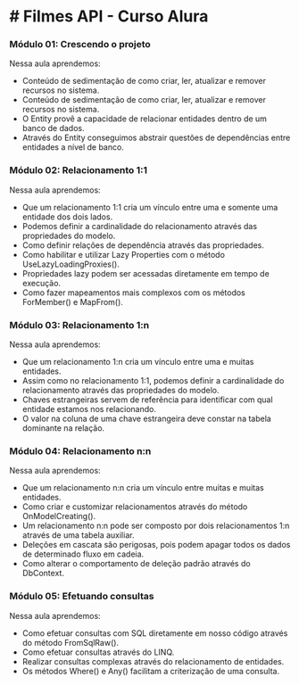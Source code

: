 <h1> # Filmes API - Curso Alura</h1>
<h3>Módulo 01: Crescendo o projeto</h3>
<p>Nessa aula aprendemos:</p>
<ul>
  <li>Conteúdo de sedimentação de como criar, ler, atualizar e remover recursos no sistema.</li>
  <li>Conteúdo de sedimentação de como criar, ler, atualizar e remover recursos no sistema.</li>
  <li>O Entity provê a capacidade de relacionar entidades dentro de um banco de dados.</li>
  <li>Através do Entity conseguimos abstrair questões de dependências entre entidades a nível de banco.</li>
</ul>
<h3>Módulo 02: Relacionamento 1:1</h3>
<p>Nessa aula aprendemos:</p>
<ul>
  <li>Que um relacionamento 1:1 cria um vínculo entre uma e somente uma entidade dos dois lados.</li>
  <li>Podemos definir a cardinalidade do relacionamento através das propriedades do modelo.</li>
  <li>Como definir relações de dependência através das propriedades.</li>
  <li>Como habilitar e utilizar Lazy Properties com o método UseLazyLoadingProxies().</li>
  <li>Propriedades lazy podem ser acessadas diretamente em tempo de execução.</li>
  <li>Como fazer mapeamentos mais complexos com os métodos ForMember() e MapFrom().</li>
</ul>
<h3>Módulo 03: Relacionamento 1:n</h3>
<p>Nessa aula aprendemos:</p>
<ul>
  <li>Que um relacionamento 1:n cria um vínculo entre uma e muitas entidades.</li>
  <li>Assim como no relacionamento 1:1, podemos definir a cardinalidade do relacionamento através das propriedades do modelo.</li>
  <li>Chaves estrangeiras servem de referência para identificar com qual entidade estamos nos relacionando.</li>
  <li>O valor na coluna de uma chave estrangeira deve constar na tabela dominante na relação.</li>
</ul>
<h3>Módulo 04: Relacionamento n:n</h3>
<p>Nessa aula aprendemos:</p>
<ul>
  <li>Que um relacionamento n:n cria um vínculo entre muitas e muitas entidades.</li>
  <li>Como criar e customizar relacionamentos através do método OnModelCreating().</li>
  <li>Um relacionamento n:n pode ser composto por dois relacionamentos 1:n através de uma tabela auxiliar.</li>
  <li>Deleções em cascata são perigosas, pois podem apagar todos os dados de determinado fluxo em cadeia.</li>
  <li>Como alterar o comportamento de deleção padrão através do DbContext.</li>
</ul>
<h3>Módulo 05: Efetuando consultas</h3>
<p>Nessa aula aprendemos:</p>
<ul>
  <li>Como efetuar consultas com SQL diretamente em nosso código através do método FromSqlRaw().</li>
  <li>Como efetuar consultas através do LINQ.</li>
  <li>Realizar consultas complexas através do relacionamento de entidades.</li>
  <li>Os métodos Where() e Any() facilitam a criterização de uma consulta.</li>
</ul>
